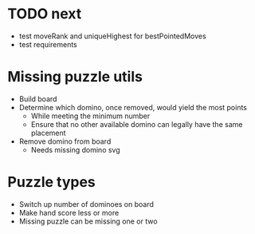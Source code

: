 # TODO next
* test moveRank and uniqueHighest for bestPointedMoves
* test requirements

# Missing puzzle utils
* Build board
* Determine which domino, once removed, would yield the most points
    * While meeting the minimum number
    * Ensure that no other available domino can legally have the same placement
* Remove domino from board
    * Needs missing domino svg

# Puzzle types
* Switch up number of dominoes on board
* Make hand score less or more
* Missing puzzle can be missing one or two